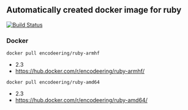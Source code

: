## Automatically created docker image for ruby

[![Build Status](https://travis-ci.org/encodeering/docker-ruby.svg?branch=master)](https://travis-ci.org/encodeering/docker-ruby)

### Docker

```docker pull encodeering/ruby-armhf```

- 2.3
- https://hub.docker.com/r/encodeering/ruby-armhf/

```docker pull encodeering/ruby-amd64```

- 2.3
- https://hub.docker.com/r/encodeering/ruby-amd64/
